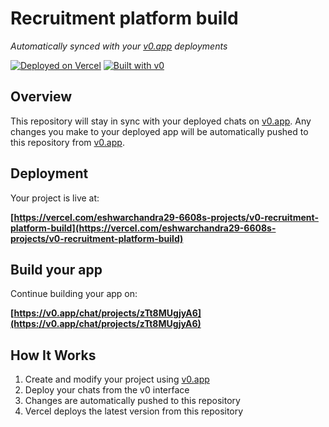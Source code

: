 # Recruitment platform build

*Automatically synced with your [v0.app](https://v0.app) deployments*

[![Deployed on Vercel](https://img.shields.io/badge/Deployed%20on-Vercel-black?style=for-the-badge&logo=vercel)](https://vercel.com/eshwarchandra29-6608s-projects/v0-recruitment-platform-build)
[![Built with v0](https://img.shields.io/badge/Built%20with-v0.app-black?style=for-the-badge)](https://v0.app/chat/projects/zTt8MUgjyA6)

## Overview

This repository will stay in sync with your deployed chats on [v0.app](https://v0.app).
Any changes you make to your deployed app will be automatically pushed to this repository from [v0.app](https://v0.app).

## Deployment

Your project is live at:

**[https://vercel.com/eshwarchandra29-6608s-projects/v0-recruitment-platform-build](https://vercel.com/eshwarchandra29-6608s-projects/v0-recruitment-platform-build)**

## Build your app

Continue building your app on:

**[https://v0.app/chat/projects/zTt8MUgjyA6](https://v0.app/chat/projects/zTt8MUgjyA6)**

## How It Works

1. Create and modify your project using [v0.app](https://v0.app)
2. Deploy your chats from the v0 interface
3. Changes are automatically pushed to this repository
4. Vercel deploys the latest version from this repository